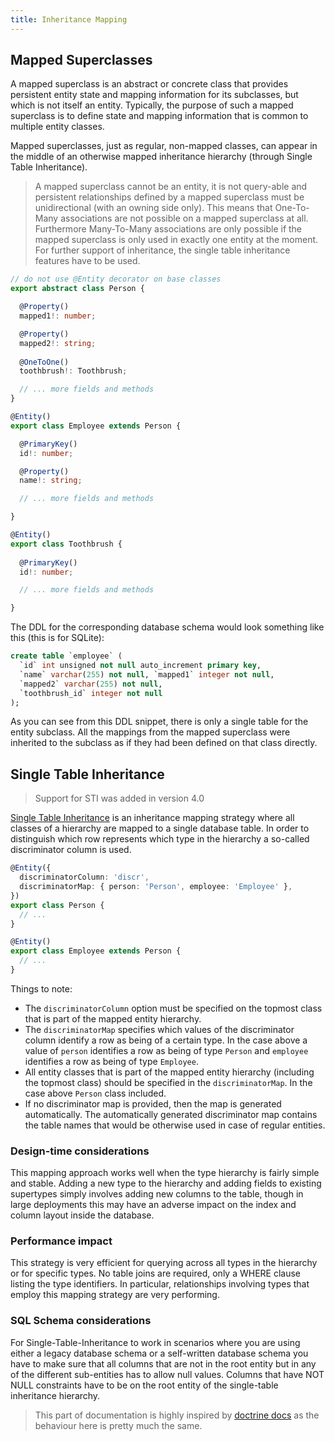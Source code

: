 ```yaml
---
title: Inheritance Mapping
---
```


## Mapped Superclasses

A mapped superclass is an abstract or concrete class that provides persistent entity state and 
mapping information for its subclasses, but which is not itself an entity. Typically, the purpose 
of such a mapped superclass is to define state and mapping information that is common to multiple 
entity classes.

Mapped superclasses, just as regular, non-mapped classes, can appear in the middle of an otherwise 
mapped inheritance hierarchy (through Single Table Inheritance).

> A mapped superclass cannot be an entity, it is not query-able and persistent relationships defined 
> by a mapped superclass must be unidirectional (with an owning side only). This means that One-To-Many 
> associations are not possible on a mapped superclass at all. Furthermore Many-To-Many associations 
> are only possible if the mapped superclass is only used in exactly one entity at the moment. For 
> further support of inheritance, the single table inheritance features have to be used.

```typescript
// do not use @Entity decorator on base classes
export abstract class Person {

  @Property()
  mapped1!: number;

  @Property()
  mapped2!: string;
 
  @OneToOne()
  toothbrush!: Toothbrush;

  // ... more fields and methods
}

@Entity()
export class Employee extends Person {

  @PrimaryKey()
  id!: number;

  @Property()
  name!: string;

  // ... more fields and methods

}

@Entity()
export class Toothbrush {
  
  @PrimaryKey()
  id!: number;

  // ... more fields and methods

}
```

The DDL for the corresponding database schema would look something like this (this is for SQLite):

```sql
create table `employee` (
  `id` int unsigned not null auto_increment primary key,
  `name` varchar(255) not null, `mapped1` integer not null,
  `mapped2` varchar(255) not null,
  `toothbrush_id` integer not null
);
```

As you can see from this DDL snippet, there is only a single table for the entity 
subclass. All the mappings from the mapped superclass were inherited to the subclass 
as if they had been defined on that class directly.

## Single Table Inheritance

> Support for STI was added in version 4.0

[Single Table Inheritance](https://martinfowler.com/eaaCatalog/singleTableInheritance.html) 
is an inheritance mapping strategy where all classes of a hierarchy are mapped to a single 
database table. In order to distinguish which row represents which type in the hierarchy 
a so-called discriminator column is used.

```typescript
@Entity({
  discriminatorColumn: 'discr',
  discriminatorMap: { person: 'Person', employee: 'Employee' },
})
export class Person {
  // ...
}

@Entity()
export class Employee extends Person {
  // ...
}
```

Things to note:

- The `discriminatorColumn` option must be specified on the topmost class that is 
  part of the mapped entity hierarchy.
- The `discriminatorMap` specifies which values of the discriminator column identify 
  a row as being of a certain type. In the case above a value of `person` identifies
  a row as being of type `Person` and `employee` identifies a row as being of type 
  `Employee`.
- All entity classes that is part of the mapped entity hierarchy (including the topmost 
  class) should be specified in the `discriminatorMap`. In the case above `Person` class
  included.
- If no discriminator map is provided, then the map is generated automatically. 
  The automatically generated discriminator map contains the table names that would be
  otherwise used in case of regular entities. 

### Design-time considerations

This mapping approach works well when the type hierarchy is fairly simple and stable. 
Adding a new type to the hierarchy and adding fields to existing supertypes simply 
involves adding new columns to the table, though in large deployments this may have 
an adverse impact on the index and column layout inside the database.

### Performance impact

This strategy is very efficient for querying across all types in the hierarchy or 
for specific types. No table joins are required, only a WHERE clause listing the 
type identifiers. In particular, relationships involving types that employ this 
mapping strategy are very performing.

### SQL Schema considerations

For Single-Table-Inheritance to work in scenarios where you are using either a legacy 
database schema or a self-written database schema you have to make sure that all 
columns that are not in the root entity but in any of the different sub-entities 
has to allow null values. Columns that have NOT NULL constraints have to be on the 
root entity of the single-table inheritance hierarchy.

> This part of documentation is highly inspired by [doctrine docs](https://www.doctrine-project.org/projects/doctrine-orm/en/latest/reference/inheritance-mapping.html)
> as the behaviour here is pretty much the same.
